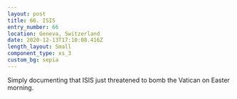 ```yaml
---
layout: post
title: 66. ISIS
entry_number: 66
location: Geneva, Switzerland
date: 2020-12-13T17:10:08.416Z
length_layout: Small
component_type: xs_3
custom_bg: sepia
---
```

Simply documenting that ISIS just threatened to bomb the Vatican on Easter morning.